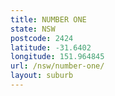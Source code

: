 ```yaml
---
title: NUMBER ONE
state: NSW
postcode: 2424
latitude: -31.6402
longitude: 151.964845
url: /nsw/number-one/
layout: suburb
---
```

